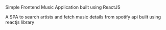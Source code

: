 Simple Frontend Music Application built using ReactJS

A SPA to search artists and fetch music details from spotify api built using reactjs library